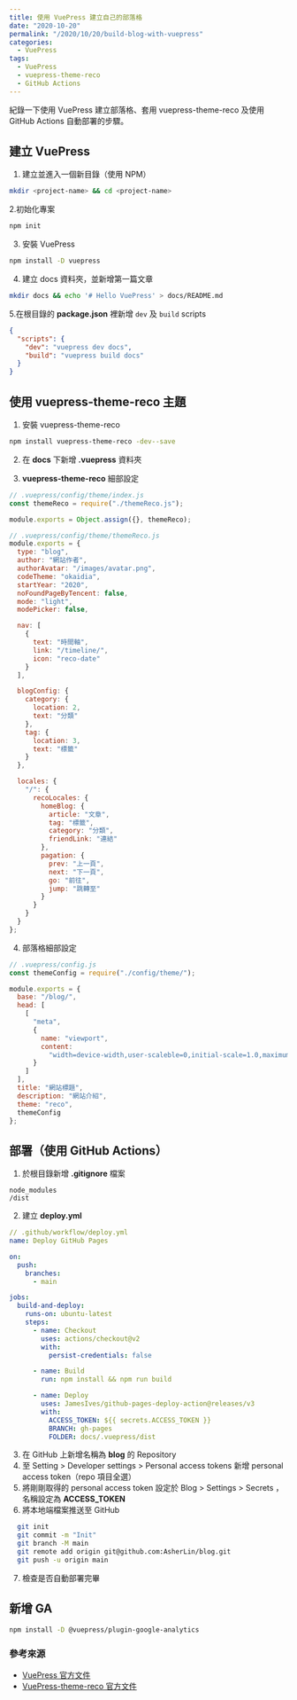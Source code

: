 ```yaml
---
title: 使用 VuePress 建立自己的部落格
date: "2020-10-20"
permalink: "/2020/10/20/build-blog-with-vuepress"
categories:
  - VuePress
tags:
  - VuePress
  - vuepress-theme-reco
  - GitHub Actions
---
```


紀錄一下使用 VuePress 建立部落格、套用 vuepress-theme-reco 及使用 GitHub Actions 自動部署的步驟。

<!-- more -->

## 建立 VuePress

1. 建立並進入一個新目錄（使用 NPM）

```bash
mkdir <project-name> && cd <project-name>
```

2.初始化專案

```bash
npm init
```

3. 安裝 VuePress

```bash
npm install -D vuepress

```

4. 建立 docs 資料夾，並新增第一篇文章

```bash
mkdir docs && echo '# Hello VuePress' > docs/README.md
```

5.在根目錄的 **package.json** 裡新增 `dev` 及 `build` scripts

```json
{
  "scripts": {
    "dev": "vuepress dev docs",
    "build": "vuepress build docs"
  }
}
```

## 使用 vuepress-theme-reco 主題

1.  安裝 vuepress-theme-reco

```bash
npm install vuepress-theme-reco -dev--save
```

2. 在 **docs** 下新增 **.vuepress** 資料夾

3. **vuepress-theme-reco** 細部設定

```js
// .vuepress/config/theme/index.js
const themeReco = require("./themeReco.js");

module.exports = Object.assign({}, themeReco);
```

```js
// .vuepress/config/theme/themeReco.js
module.exports = {
  type: "blog",
  author: "網站作者",
  authorAvatar: "/images/avatar.png",
  codeTheme: "okaidia",
  startYear: "2020",
  noFoundPageByTencent: false,
  mode: "light",
  modePicker: false,

  nav: [
    {
      text: "時間軸",
      link: "/timeline/",
      icon: "reco-date"
    }
  ],

  blogConfig: {
    category: {
      location: 2,
      text: "分類"
    },
    tag: {
      location: 3,
      text: "標籤"
    }
  },

  locales: {
    "/": {
      recoLocales: {
        homeBlog: {
          article: "文章",
          tag: "標籤",
          category: "分類",
          friendLink: "連結"
        },
        pagation: {
          prev: "上一頁",
          next: "下一頁",
          go: "前往",
          jump: "跳轉至"
        }
      }
    }
  }
};
```

4. 部落格細部設定

```js
// .vuepress/config.js
const themeConfig = require("./config/theme/");

module.exports = {
  base: "/blog/",
  head: [
    [
      "meta",
      {
        name: "viewport",
        content:
          "width=device-width,user-scaleble=0,initial-scale=1.0,maximum-scale=1.0"
      }
    ]
  ],
  title: "網站標題",
  description: "網站介紹",
  theme: "reco",
  themeConfig
};
```

## 部署（使用 GitHub Actions）

1. 於根目錄新增 **.gitignore** 檔案

```
node_modules
/dist
```

2. 建立 **deploy.yml**

```yml
// .github/workflow/deploy.yml
name: Deploy GitHub Pages

on:
  push:
    branches:
      - main

jobs:
  build-and-deploy:
    runs-on: ubuntu-latest
    steps:
      - name: Checkout
        uses: actions/checkout@v2
        with:
          persist-credentials: false

      - name: Build
        run: npm install && npm run build

      - name: Deploy
        uses: JamesIves/github-pages-deploy-action@releases/v3
        with:
          ACCESS_TOKEN: ${{ secrets.ACCESS_TOKEN }}
          BRANCH: gh-pages
          FOLDER: docs/.vuepress/dist
```

3. 在 GitHub 上新增名稱為 **blog** 的 Repository
4. 至 Setting > Developer settings > Personal access tokens
   新增 personal access token（repo 項目全選）
5. 將剛剛取得的 personal access token 設定於 Blog > Settings > Secrets ，名稱設定為 **ACCESS_TOKEN**
6. 將本地端檔案推送至 GitHub

```bash
  git init
  git commit -m "Init"
  git branch -M main
  git remote add origin git@github.com:AsherLin/blog.git
  git push -u origin main
```

7. 檢查是否自動部署完畢

## 新增 GA

```bash
npm install -D @vuepress/plugin-google-analytics
```

### 參考來源

- [VuePress 官方文件](https://vuepress.vuejs.org/)
- [VuePress-theme-reco 官方文件](https://vuepress-theme-reco.recoluan.com/en/)
